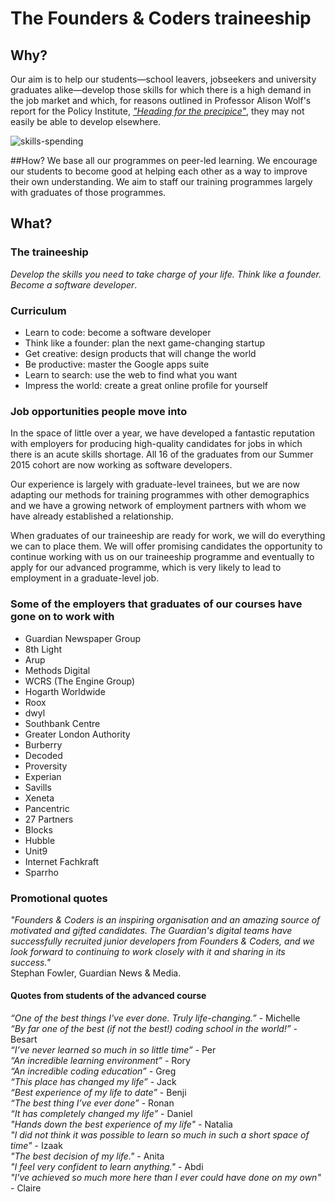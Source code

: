 # The Founders & Coders traineeship

## Why?
Our aim is to help our students—school leavers, jobseekers and university graduates alike—develop those skills for which there is a high demand in the job market and which, for reasons outlined in Professor Alison Wolf's report for the Policy Institute, [*"Heading for the precipice"*](http://www.kcl.ac.uk/sspp/policy-institute/publications/Issuesandideas-alison-wolf-digital.pdf), they may not easily be able to develop elsewhere.

![skills-spending](https://cloud.githubusercontent.com/assets/37059/10863423/0d97294c-7fc5-11e5-9523-5f915ae2865a.png)


##How?
We base all our programmes on peer-led learning. We encourage our students to become good at helping each other as a way to improve their own understanding. We aim to staff our training programmes largely with graduates of those programmes. 

## What?

### The traineeship
*Develop the skills you need to take charge of your life. Think like a founder. Become a software developer*.

### Curriculum
+ Learn to code: become a software developer
+ Think like a founder: plan the next game-changing startup
+ Get creative: design products that will change the world
+ Be productive: master the Google apps suite
+ Learn to search: use the web to find what you want
+ Impress the world: create a great online profile for yourself 

### Job opportunities people move into
In the space of little over a year, we have developed a fantastic reputation with employers for producing high-quality candidates for jobs in which there is an acute skills shortage. All 16 of the graduates from our Summer 2015 cohort are now working as software developers. 

Our experience is largely with graduate-level trainees, but we are now adapting our methods for training programmes with other demographics and we have a growing network of employment partners with whom we have already established a relationship. 

When graduates of our traineeship are ready for work, we will do everything we can to place them. We will offer promising candidates the opportunity to continue working with us on our traineeship programme and eventually to apply for our advanced programme, which is very likely to lead to employment in a graduate-level job.

### Some of the employers that graduates of our courses have gone on to work with
+ Guardian Newspaper Group
+ 8th Light
+ Arup
+ Methods Digital
+ WCRS (The Engine Group)
+ Hogarth Worldwide
+ Roox
+ dwyl
+ Southbank Centre
+ Greater London Authority
+ Burberry
+ Decoded
+ Proversity
+ Experian
+ Savills
+ Xeneta
+ Pancentric
+ 27 Partners
+ Blocks
+ Hubble
+ Unit9
+ Internet Fachkraft
+ Sparrho

### Promotional quotes
*"Founders & Coders is an inspiring organisation and an amazing source of motivated and gifted candidates. The Guardian's digital teams have successfully recruited junior developers from Founders & Coders, and we look forward to continuing to work closely with it and sharing in its success."*   
Stephan Fowler, Guardian News & Media.


#### Quotes from students of the advanced course
*“One of the best things I've ever done. Truly life-changing.”* - Michelle    
*“By far one of the best (if not the best!) coding school in the world!”* - Besart   
*“I’ve never learned so much in so little time”* - Per   
*“An incredible learning environment”* - Rory   
*“An incredible coding education”* - Greg   
*“This place has changed my life”* - Jack  
*“Best experience of my life to date”* - Benji  
*“The best thing I’ve ever done”* - Ronan  
*“It has completely changed my life”* - Daniel  
*"Hands down the best experience of my life"* - Natalia  
*"I did not think it was possible to learn so much in such a short space of time"* - Izaak  
*"The best decision of my life."* - Anita  
*"I feel very confident to learn anything."* - Abdi  
*"I've achieved so much more here than I ever could have done on my own"* - Claire  
 
